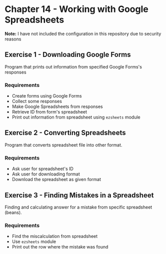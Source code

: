 # Chapter 14 - Working with Google Spreadsheets

__Note:__ I have not included the configuration in this repository due to security reasons

## Exercise 1 - Downloading Google Forms

Program that prints out information from specified Google Forms's responses

### Requirements
- Create forms using Google Forms
- Collect some responses
- Make Google Spreadsheets from responses
- Retrieve ID from form's spreadsheet
- Print out information from spreadsheet using `ezsheets` module

## Exercise 2 - Converting Spreadsheets

Program that converts spreadsheet file into other format.

### Requirements
- Ask user for spreadsheet's ID
- Ask user for downloading format
- Download the spreadsheet as given format

## Exercise 3 - Finding Mistakes in a Spreadsheet

Finding and calculating answer for a mistake from specific spreadsheet (beans).

### Requirements
- Find the miscalculation from spreadsheet
- Use `ezsheets` module
- Print out the row where the mistake was found